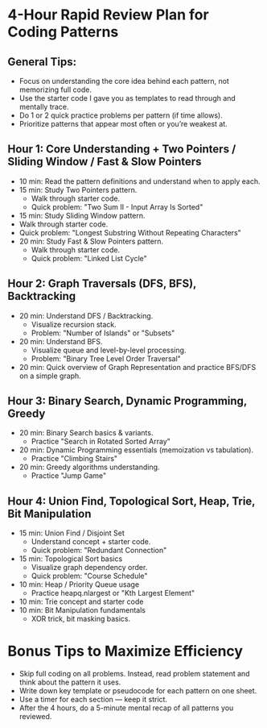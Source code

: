 # 4-Hour Rapid Review Plan for Coding Patterns
## General Tips:
* Focus on understanding the core idea behind each pattern, not memorizing full code.
* Use the starter code I gave you as templates to read through and mentally trace.
* Do 1 or 2 quick practice problems per pattern (if time allows).
* Prioritize patterns that appear most often or you’re weakest at.

## Hour 1: Core Understanding + Two Pointers / Sliding Window / Fast & Slow Pointers
* 10 min: Read the pattern definitions and understand when to apply each.
* 15 min: Study Two Pointers pattern.
    * Walk through starter code.
    * Quick problem: "Two Sum II - Input Array Is Sorted"
* 15 min: Study Sliding Window pattern.
* Walk through starter code.
* Quick problem: "Longest Substring Without Repeating Characters"
* 20 min: Study Fast & Slow Pointers pattern.
    * Walk through starter code.
    * Quick problem: "Linked List Cycle"

## Hour 2: Graph Traversals (DFS, BFS), Backtracking
* 20 min: Understand DFS / Backtracking.
    * Visualize recursion stack.
    * Problem: "Number of Islands" or "Subsets"
* 20 min: Understand BFS.
    * Visualize queue and level-by-level processing.
    * Problem: "Binary Tree Level Order Traversal"
* 20 min: Quick overview of Graph Representation and practice BFS/DFS on a simple graph.

## Hour 3: Binary Search, Dynamic Programming, Greedy
* 20 min: Binary Search basics & variants.
    * Practice "Search in Rotated Sorted Array"
* 20 min: Dynamic Programming essentials (memoization vs tabulation).
    * Practice "Climbing Stairs"
* 20 min: Greedy algorithms understanding.
    * Practice "Jump Game"

## Hour 4: Union Find, Topological Sort, Heap, Trie, Bit Manipulation
* 15 min: Union Find / Disjoint Set
    * Understand concept + starter code.
    * Quick problem: "Redundant Connection"
* 15 min: Topological Sort basics
    * Visualize graph dependency order.
    * Quick problem: "Course Schedule"
* 10 min: Heap / Priority Queue usage
    * Practice heapq.nlargest or "Kth Largest Element"
* 10 min: Trie concept and starter code
* 10 min: Bit Manipulation fundamentals
    * XOR trick, bit masking basics.

# Bonus Tips to Maximize Efficiency
* Skip full coding on all problems. Instead, read problem statement and think about the pattern it uses.
* Write down key template or pseudocode for each pattern on one sheet.
* Use a timer for each section — keep it strict.
* After the 4 hours, do a 5-minute mental recap of all patterns you reviewed.

